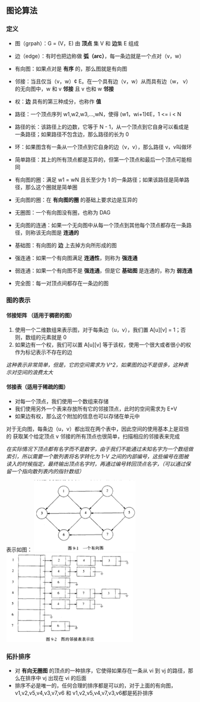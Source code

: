 ## 图论算法

### 定义
- 图（grpah）：G = (V，E) 由 **顶点** 集 V 和 **边**集 E 组成
- 边（edge）：有时也把边称做 **弧（arc）**，每一条边就是一个点对（v，w）
- 有向图：如果点对是 **有序** 的，那么图就是有向图
- 邻接：当且仅当（v，w）¢ E。在一个具有边（v，w）从而具有边（w， v）的无向图中，w 和 v **邻接** 且 v 也和 w **邻接**
- 权：**边** 具有的第三种成分，也称作 **值**

- 路径：一个顶点序列 w1,w2,w3,...,wN，使得 (w1，wi+1)¢E，1 <= i < N
- 路径的长：该路径上的边数，它等于 N - 1，从一个顶点到它自身可以看成是一条路径；如果路径不包含边，那么路径的长为 0
- 环：如果图含有一条从一个顶点到它自身的边（v，v），那么路径 v，v叫做环
- 简单路径：其上的所有顶点都是互异的，但第一个顶点和最后一个顶点可能相同

- 有向图的圈：满足 w1 = wN 且长至少为 1 的一条路径；如果该路径是简单路径，那么这个圈就是简单圈
- 无向图的圈：在 **有向图的圈** 的基础上要求边是互异的
- 无圈图：一个有向图没有圈，也称为 DAG

- 无向图的连通：如果一个无向图中从每一个顶点到其他每个顶点都存在一条路径，则称该无向图是 **连通的**
- 基础图：有向图的 **边** 上去掉方向所形成的图
- 强连通：如果一个有向图满足 **连通性**，则称为 **强连通**
- 弱连通：如果一个有向图不是 **强连通**，但是它 **基础图** 是连通的，称为 **弱连通**
- 完全图：每一对顶点间都存在一条边的图

### 图的表示

#### **邻接矩阵** （适用于稠密的图）
1. 使用一个二维数组来表示图，对于每条边（u，v），我们置 A[u][v] = 1；否则，数组的元素就是 0
2. 如果边有一个权，我们可以置 A[u][v] 等于该权，使用一个很大或者很小的权作为标记表示不存在的边

*这种表示非常简单，但是，它的空间需求为 V^2，如果图的边不是很多，这种表示对空间的浪费太大*

#### **邻接表**（适用于稀疏的图）
- 对每一个顶点，我们使用一个数组来存储
- 我们使用另外一个表来存放所有它的邻接顶点，此时的空间需求为 E+V
- 如果边有权，那么这个附加的信息也可以存储在单元中

对于无向图，每条边（u，v）都出现在两个表中，因此空间的使用基本上是双倍的
获取某个给定顶点 v 邻接的所有顶点也很简单，扫描相应的邻接表来完成

*在实际情况下顶点都有名字而不是数字，由于我们不能通过未知名字为一个数组做索引，所以需要一个散列表将名字转化为 1-V 之间的内部编号，这些编号在图被读入的时候指定，最终输出顶点名字时，再通过编号转回顶点名字，（可以通过保留一个指向散列表内的指针数组）*

表示如图：
<img src="./assets/一个有向图.png" height="192" width="275" />
<br />
<img src="./assets/邻接表表示.png" height="239" width="342" />

### 拓扑排序
- 对 **有向无圈图** 的顶点的一种排序，它使得如果存在一条从 vi 到 vj 的路径，那么在排序中 vj 出现在 vi 的后面
- 排序不必是唯一的，任何合理的排序都是可以的，对于上面的有向图，v1,v2,v5,v4,v3,v7,v6 和 v1,v2,v5,v4,v7,v3,v6都是拓扑排序
